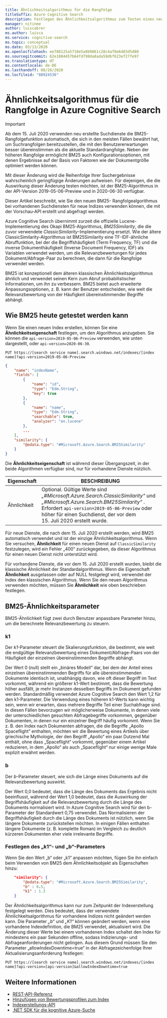 ```yaml
---
title: Ähnlichkeitsalgorithmus für die Rangfolge
titleSuffix: Azure Cognitive Search
description: Festlegen des Ähnlichkeitsalgorithmus zum Testen eines neuen Ähnlichkeitsalgorithmus für die Rangfolge
manager: nitinme
author: luiscabrer
ms.author: luisca
ms.service: cognitive-search
ms.topic: conceptual
ms.date: 03/13/2020
ms.openlocfilehash: ee788125a5710e5a8b9861c28c4af8e6d83d5d80
ms.sourcegitcommit: 62e1884457b64fd798da8ada59dbf623ef27fe97
ms.translationtype: HT
ms.contentlocale: de-DE
ms.lasthandoff: 08/26/2020
ms.locfileid: "88924536"
---
```

# <a name="ranking-algorithm-in-azure-cognitive-search"></a>Ähnlichkeitsalgorithmus für die Rangfolge in Azure Cognitive Search

> [!IMPORTANT]
> Ab dem 15. Juli 2020 verwenden neu erstellte Suchdienste die BM25-Rangfolgefunktion automatisch, die sich in den meisten Fällen bewährt hat, um Suchrangfolgen bereitzustellen, die mit den Benutzererwartungen besser übereinstimmen als die aktuelle Standardrangfolge. Neben der höheren Rangfolge ermöglicht BM25 auch Konfigurationsoptionen, mit denen Ergebnisse auf der Basis von Faktoren wie der Dokumentgröße optimiert werden können.  
>
> Mit dieser Änderung wird die Reihenfolge Ihrer Suchergebnisse wahrscheinlich geringfügige Änderungen aufweisen. Für diejenigen, die die Auswirkung dieser Änderung testen möchten, ist der BM25-Algorithmus in der API-Version 2019-05-06-Preview und in 2020-06-30 verfügbar.  

Dieser Artikel beschreibt, wie Sie den neuen BM25- Rangfolgealgorithmus bei vorhandenen Suchdiensten für neue Indizes verwenden können, die mit der Vorschau-API erstellt und abgefragt werden.

Azure Cognitive Search übernimmt zurzeit die offizielle Lucene-Implementierung des Okapi BM25-Algorithmus, *BM25Similarity*, die die zuvor verwendete *ClassicSimilarity*-Implementierung ersetzt. Wie der ältere ClassicSimilarity-Algorithmus ist BM25Similarity eine TF-IDF-ähnliche Abruffunktion, bei der die Begriffshäufigkeit (Term Frequency, TF) und die inverse Dokumenthäufigkeit (Inverse Document Frequency, IDF) als Variablen verwendet werden, um die Relevanzbewertungen für jedes Dokument/Abfrage-Paar zu berechnen, die dann für die Rangfolge verwendet werden. 

BM25 ist konzeptionell dem älteren klassischen Ähnlichkeitsalgorithmus ähnlich und verwendet seinen Kern zum Abruf probabilistischer Informationen, um ihn zu verbessern. BM25 bietet auch erweiterte Anpassungsoptionen, z. B. kann der Benutzer entscheiden, wie weit die Relevanzbewertung von der Häufigkeit übereinstimmender Begriffe abhängt.

## <a name="how-to-test-bm25-today"></a>Wie BM25 heute getestet werden kann

Wenn Sie einen neuen Index erstellen, können Sie eine **Ähnlichkeitseigenschaft** festlegen, um den Algorithmus anzugeben. Sie können die `api-version=2019-05-06-Preview` verwenden, wie unten dargestellt, oder `api-version=2020-06-30`.

```
PUT https://[search service name].search.windows.net/indexes/[index name]?api-version=2019-05-06-Preview
```

```json  
{
    "name": "indexName",
    "fields": [
        {
            "name": "id",
            "type": "Edm.String",
            "key": true
        },
        {
            "name": "name",
            "type": "Edm.String",
            "searchable": true,
            "analyzer": "en.lucene"
        },
        ...
    ],
    "similarity": {
        "@odata.type": "#Microsoft.Azure.Search.BM25Similarity"
    }
}
```

Die **Ähnlichkeitseigenschaft** ist während dieser Übergangszeit, in der beide Algorithmen verfügbar sind, nur für vorhandene Dienste nützlich. 

| Eigenschaft | BESCHREIBUNG |
|----------|-------------|
| Ähnlichkeit | Optional. Gültige Werte sind *„#Microsoft.Azure.Search.ClassicSimilarity“* und *„#Microsoft.Azure.Search.BM25Similarity“* . <br/> Erfordert `api-version=2019-05-06-Preview` oder höher für einen Suchdienst, der vor dem 15. Juli 2020 erstellt wurde. |

Für neue Dienste, die nach dem 15. Juli 2020 erstellt werden, wird BM25 automatisch verwendet und ist der einzige Ähnlichkeitsalgorithmus. Wenn Sie versuchen, **Ähnlichkeit** für einen neuen Dienst auf `ClassicSimilarity` festzulegen, wird ein Fehler „400“ zurückgegeben, da dieser Algorithmus für einen neuen Dienst nicht unterstützt wird.

Für vorhandene Dienste, die vor dem 15. Juli 2020 erstellt wurden, bleibt die klassische Ähnlichkeit der Standardalgorithmus. Wenn die Eigenschaft **Ähnlichkeit** ausgelassen oder auf NULL festgelegt wird, verwendet der Index den klassischen Algorithmus. Wenn Sie den neuen Algorithmus verwenden möchten, müssen Sie **Ähnlichkeit** wie oben beschrieben festlegen.

## <a name="bm25-similarity-parameters"></a>BM25-Ähnlichkeitsparameter

BM25-Ähnlichkeit fügt zwei durch Benutzer anpassbare Parameter hinzu, um die berechnete Relevanzbewertung zu steuern.

### <a name="k1"></a>k1

Der *k1*-Parameter steuert die Skalierungsfunktion, die bestimmt, wie weit die endgültige Relevanzbewertung eines Dokument/Abfrage-Paars von der Häufigkeit der einzelnen übereinstimmenden Begriffe abhängt.

Der Wert 0 (null) stellt ein „binäres Modell“ dar, bei dem der Anteil eines einzelnen übereinstimmenden Begriffs für alle übereinstimmenden Dokumente identisch ist, unabhängig davon, wie oft dieser Begriff im Text vorkommt, während ein größerer k1-Wert bestimmt, dass die Bewertung höher ausfällt, je mehr Instanzen desselben Begriffs im Dokument gefunden werden. Standardmäßig verwendet Azure Cognitive Search den Wert 1,2 für den k1-Parameter. Die Verwendung eines höheren k1-Werts kann wichtig sein, wenn wir erwarten, dass mehrere Begriffe Teil einer Suchabfrage sind. In diesen Fällen bevorzugen wir möglicherweise Dokumente, in denen viele der unterschiedlichen gesuchten Abfragebegriffe vorkommen, gegenüber Dokumenten, in denen nur ein einzelner Begriff häufig vorkommt. Wenn Sie z. B. den Index nach Dokumenten abfragen, die die Begriffe „Apollo Spaceflight“ enthalten, möchten wir die Bewertung eines Artikels über griechische Mythologie, der den Begriff „Apollo“ ein paar Dutzend Mal enthält, ohne dass „Spaceflight“ vorkommt, gegenüber einem Artikel reduzieren, in dem „Apollo“ als auch „Spaceflight“ nur einige wenige Male explizit erwähnt werden. 
 
### <a name="b"></a>b

Der *b*-Parameter steuert, wie sich die Länge eines Dokuments auf die Relevanzbewertung auswirkt.

Der Wert 0,0 bedeutet, dass die Länge des Dokuments das Ergebnis nicht beeinflusst, während der Wert 1,0 bedeutet, dass die Auswirkung der Begriffshäufigkeit auf die Relevanzbewertung durch die Länge des Dokuments normalisiert wird. In Azure Cognitive Search wird für den b-Parameter der Standardwert 0,75 verwendet. Das Normalisieren der Begriffshäufigkeit durch die Länge des Dokuments ist nützlich, wenn Sie längere Dokumente zurückstellen möchten. In einigen Fällen enthalten längere Dokumente (z. B. komplette Roman) im Vergleich zu deutlich kürzeren Dokumenten eher viele irrelevante Begriffe.

### <a name="setting-k1-and-b-parameters"></a>Festlegen des „k1“- und „b“-Parameters

Wenn Sie den Wert „b“ oder „k1“ anpassen möchten, fügen Sie ihn einfach beim Verwenden von BM25 dem Ähnlichkeitsobjekt als Eigenschaften hinzu:

```json
    "similarity": {
        "@odata.type": "#Microsoft.Azure.Search.BM25Similarity",
        "b" : 0.5,
        "k1" : 1.3
    }
```

Der Ähnlichkeitsalgorithmus kann nur zum Zeitpunkt der Indexerstellung festgelegt werden. Dies bedeutet, dass der verwendete Ähnlichkeitsalgorithmus für vorhandene Indizes nicht geändert werden kann. Die Parameter *„b“* und *„K1“* können geändert werden, wenn eine vorhandene Indexdefinition, die BM25 verwendet, aktualisiert wird. Die Änderung dieser Werte bei einem vorhandenen Index schaltet den Index für mindestens ein paar Sekunden offline, sodass Indizierungs- und Abfrageanforderungen nicht gelingen. Aus diesem Grund müssen Sie den Parameter „allowIndexDowntime=true“ in der Abfragezeichenfolge Ihrer Aktualisierungsanforderung festlegen:

```http
PUT https://[search service name].search.windows.net/indexes/[index name]?api-version=[api-version]&allowIndexDowntime=true
```

## <a name="see-also"></a>Weitere Informationen  

+ [REST-API-Referenz](/rest/api/searchservice/)   
+ [Hinzufügen von Bewertungsprofilen zum Index](index-add-scoring-profiles.md)    
+ [Indexerstellungs-API](/rest/api/searchservice/create-index)   
+ [.NET SDK für die kognitive Azure-Suche](/dotnet/api/overview/azure/search?view=azure-dotnet)